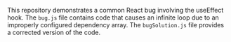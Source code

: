 This repository demonstrates a common React bug involving the useEffect hook. The `bug.js` file contains code that causes an infinite loop due to an improperly configured dependency array. The `bugSolution.js` file provides a corrected version of the code.